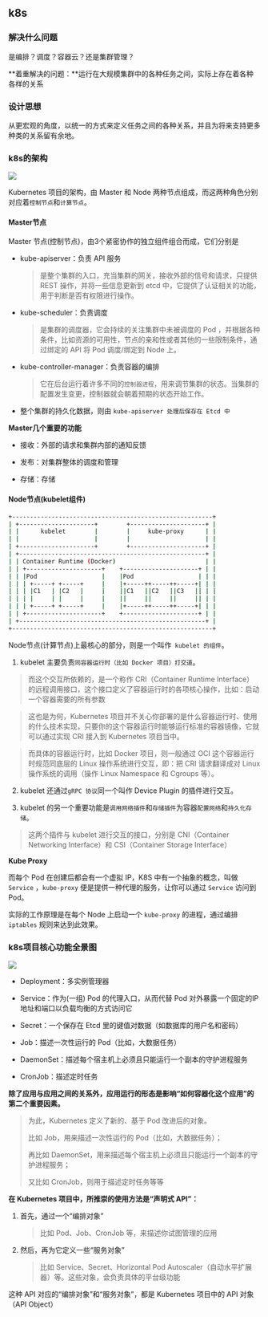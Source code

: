 ## k8s

### 解决什么问题

是编排？调度？容器云？还是集群管理？

**着重解决的问题：**运行在大规模集群中的各种任务之间，实际上存在着各种各样的关系



### 设计思想

从更宏观的角度，以统一的方式来定义任务之间的各种关系，并且为将来支持更多种类的关系留有余地。



### k8s的架构



![](https://gitee.com/sinkhaha/picture/raw/master/img/CICD/F04773ED-3CB1-4057-BE04-A88CE572E024.png)

Kubernetes 项目的架构，由 Master 和 Node 两种节点组成，而这两种角色分别对应着`控制节点`和`计算节点`。



#### Master节点

Master 节点(控制节点)，由3个紧密协作的独立组件组合而成，它们分别是

* kube-apiserver：负责 API 服务

  > 是整个集群的入口，充当集群的网关，接收外部的信号和请求，只提供 REST 操作，并将一些信息更新到 etcd 中，它提供了认证相关的功能，用于判断是否有权限进行操作。

* kube-scheduler：负责调度

  > 是集群的调度器，它会持续的关注集群中未被调度的 Pod ，并根据各种条件，比如资源的可用性，节点的亲和性或者其他的一些限制条件，通过绑定的 API 将 Pod 调度/绑定到 Node 上。

* kube-controller-manager：负责容器的编排

  > 它在后台运行着许多不同的`控制器进程`，用来调节集群的状态。当集群的配置发生变更，控制器就会朝着预期的状态开始工作。

* 整个集群的持久化数据，则由 `kube-apiserver 处理后保存在 Etcd 中`



**Master几个重要的功能**

- 接收：外部的请求和集群内部的通知反馈

- 发布：对集群整体的调度和管理

- 存储：存储

  

#### Node节点(kubelet组件)

```bash
+--------------------------------------------------------+       
| +---------------------+        +---------------------+ |       
| |      kubelet        |        |     kube-proxy      | |       
| |                     |        |                     | |       
| +---------------------+        +---------------------+ |       
| +----------------------------------------------------+ |       
| | Container Runtime (Docker)                         | |       
| | +---------------------+    +---------------------+ | |       
| | |Pod                  |    |Pod                  | | |       
| | | +-----+ +-----+     |    |+-----++-----++-----+| | |       
| | | |C1   | |C2   |     |    ||C1   ||C2   ||C3   || | |       
| | | |     | |     |     |    ||     ||     ||     || | |       
| | | +-----+ +-----+     |    |+-----++-----++-----+| | |       
| | +---------------------+    +---------------------+ | |       
| +----------------------------------------------------+ |       
+--------------------------------------------------------+  
```

Node节点(计算节点)上最核心的部分，则是一个叫作` kubelet 的组件`。



1. kubelet 主要负责`同容器运行时（比如 Docker 项目）打交道`。

> 而这个交互所依赖的，是一个称作 CRI（Container Runtime Interface）的远程调用接口，这个接口定义了容器运行时的各项核心操作，比如：启动一个容器需要的所有参数

>这也是为何，Kubernetes 项目并不关心你部署的是什么容器运行时、使用的什么技术实现，只要你的这个容器运行时能够运行标准的容器镜像，它就可以通过实现 CRI 接入到 Kubernetes 项目当中。

> 而具体的容器运行时，比如 Docker 项目，则一般通过 OCI 这个容器运行时规范同底层的 Linux 操作系统进行交互，即：把 CRI 请求翻译成对 Linux 操作系统的调用（操作 Linux Namespace 和 Cgroups 等）。

2. kubelet 还通过`gRPC 协议`同一个叫作 Device Plugin 的插件进行交互。

3. kubelet 的另一个重要功能是`调用网络插件`和`存储插件`为容器`配置网络`和`持久化存储`。

> 这两个插件与 kubelet 进行交互的接口，分别是 CNI（Container Networking Interface）和 CSI（Container Storage Interface）



**Kube Proxy**

而每个 Pod 在创建后都会有一个虚拟 IP，K8S 中有一个抽象的概念，叫做 `Service` ，`kube-proxy` 便是提供一种代理的服务，让你可以通过 `Service` 访问到 Pod。



实际的工作原理是在每个 Node 上启动一个 `kube-proxy` 的进程，通过编排 `iptables` 规则来达到此效果。



### k8s项目核心功能全景图

![](https://gitee.com/sinkhaha/picture/raw/master/img/CICD/91110BC1-9B5B-495C-A9EF-14F3250DBC1A.png)





* Deployment：多实例管理器

* Service：作为(一组) Pod 的代理入口，从而代替 Pod 对外暴露一个固定的IP地址和端口以负载均衡的方式访问它
* Secret：一个保存在 Etcd 里的键值对数据（如数据库的用户名和密码）
* Job：描述一次性运行的 Pod（比如，大数据任务）
* DaemonSet：描述每个宿主机上必须且只能运行一个副本的守护进程服务
* CronJob：描述定时任务



**除了应用与应用之间的关系外，应用运行的形态是影响“如何容器化这个应用”的第二个重要因素。**

> 为此，Kubernetes 定义了新的、基于 Pod 改进后的对象。
>
> 
>
> 比如 Job，用来描述一次性运行的 Pod（比如，大数据任务）；
>
> 再比如 DaemonSet，用来描述每个宿主机上必须且只能运行一个副本的守护进程服务；
>
> 又比如 CronJob，则用于描述定时任务等等



**在 Kubernetes 项目中，所推崇的使用方法是“声明式 API”：**

1. 首先，通过一个“编排对象”

   > 比如 Pod、Job、CronJob 等，来描述你试图管理的应用

2. 然后，再为它定义一些“服务对象”

   > 比如 Service、Secret、Horizontal Pod Autoscaler（自动水平扩展器）等。这些对象，会负责具体的平台级功能

这种 API 对应的“编排对象”和“服务对象”，都是 Kubernetes 项目中的 API 对象（API Object）


